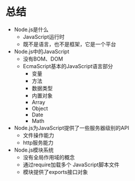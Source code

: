 # 总结

- Node.js是什么
    + JavaScript运行时
    + 既不是语言，也不是框架，它是一个平台
- Node.js中的JavaScript
    + 没有BOM、DOM
    + EcmaScript基本的JavaScript语言部分
      * 变量
      * 方法
      * 数据类型
      * 内置对象
      * Array
      * Object
      * Date
      * Math
- Node.js为JavaScript提供了一些服务器级别的API
    + 文件操作能力
    + http服务能力
- Node.js模块系统
    + 没有全局作用域的概念
    + 通过require加载多个 JavaScript脚本文件
    + 模块提供了exports接口对象

